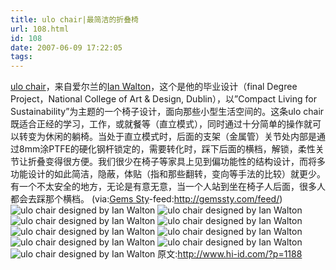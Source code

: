 ```yaml
---
title: ulo chair|最简洁的折叠椅
url: 108.html
id: 108
date: 2007-06-09 17:22:05
tags:
---
```


[ulo chair](http://www.embryo.ie/ulo/index.html)，来自爱尔兰的[Ian Walton](http://www.embryo.ie/)，这个是他的毕业设计（final Degree Project，National College of Art & Design, Dublin），以”Compact Living for Sustainability”为主题的一个椅子设计，面向那些小型生活空间的。这条ulo chair既适合正经的学习，工作，或就餐等（直立模式），同时通过十分简单的操作就可以转变为休闲的躺椅。当处于直立模式时，后面的支架（金属管）关节处内部是通过8mm涂PTFE的硬化钢杆锁定的，需要转化时，踩下后面的横档，解锁，柔性关节让折叠变得很方便。我们很少在椅子等家具上见到偏功能性的结构设计，而将多功能设计的如此简洁，隐蔽，体贴（指和那些翻转，变向等手法的比较）就更少。有一个不太安全的地方，无论是有意无意，当一个人站到坐在椅子人后面，很多人都会去踩那个横档。 (via:[Gems Sty](http://gemssty.com/)-feed:http://gemssty.com/feed/) ![ulo chair designed by Ian Walton](http://www.hi-id.com/atcl/0702/ulo_chair_Ian_Walton_1.jpg)  ![ulo chair designed by Ian Walton](http://www.hi-id.com/atcl/0702/ulo_chair_Ian_Walton_2.jpg) ![ulo chair designed by Ian Walton](http://www.hi-id.com/atcl/0702/ulo_chair_Ian_Walton_3.jpg)  ![ulo chair designed by Ian Walton](http://www.hi-id.com/atcl/0702/ulo_chair_Ian_Walton_4.jpg) ![ulo chair designed by Ian Walton](http://www.hi-id.com/atcl/0702/ulo_chair_Ian_Walton_5.jpg) ![ulo chair designed by Ian Walton](http://www.hi-id.com/atcl/0702/ulo_chair_Ian_Walton_6.jpg) ![ulo chair designed by Ian Walton](http://www.hi-id.com/atcl/0702/ulo_chair_Ian_Walton_7.jpg) ![ulo chair designed by Ian Walton](http://www.hi-id.com/atcl/0702/ulo_chair_Ian_Walton_8.jpg) ![ulo chair designed by Ian Walton](http://www.hi-id.com/atcl/0702/ulo_chair_Ian_Walton_9.jpg) 原文:http://www.hi-id.com/?p=1188